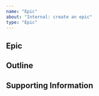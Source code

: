 ```yaml
---
name: "Epic"
about: "Internal: create an epic"
type: "Epic"
---
```


## Epic

## Outline

## Supporting Information

